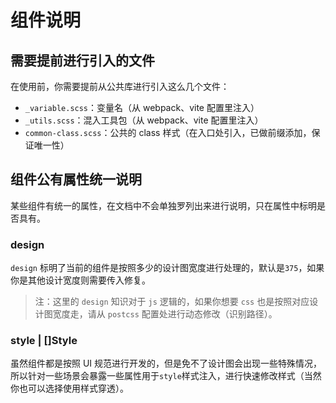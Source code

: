 # 组件说明

## 需要提前进行引入的文件

在使用前，你需要提前从公共库进行引入这么几个文件：

+ `_variable.scss`：变量名（从 webpack、vite 配置里注入）
+ `_utils.scss`：混入工具包（从 webpack、vite 配置里注入）
+ `common-class.scss`：公共的 class 样式（在入口处引入，已做前缀添加，保证唯一性）

## 组件公有属性统一说明

某些组件有统一的属性，在文档中不会单独罗列出来进行说明，只在属性中标明是否具有。

### design

`design` 标明了当前的组件是按照多少的设计图宽度进行处理的，默认是`375`，如果你是其他设计宽度则需要传入修复。

> 注：这里的 `design` 知识对于 `js` 逻辑的，如果你想要 `css` 也是按照对应设计图宽度走，请从 `postcss` 配置处进行动态修改（识别路径）。

### style | []Style

虽然组件都是按照 UI 规范进行开发的，但是免不了设计图会出现一些特殊情况，所以针对一些场景会暴露一些属性用于`style`样式注入，进行快速修改样式（当然你也可以选择使用样式穿透）。
